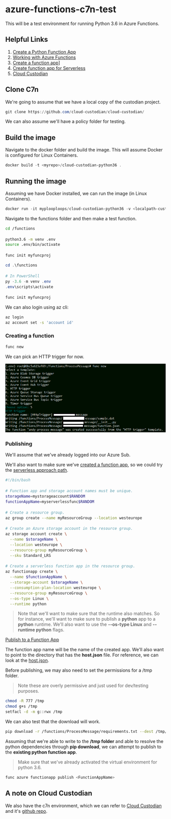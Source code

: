 # azure-functions-c7n-test

This will be a test environment for running Python 3.6 in Azure Functions.

## Helpful Links

1. [Create a Python Function App](https://docs.microsoft.com/en-us/azure/azure-functions/functions-create-first-function-python)
1. [Working with Azure Functions](https://docs.microsoft.com/en-us/azure/azure-functions/functions-run-local#v2)
1. [Create a function app](https://docs.microsoft.com/en-us/azure/azure-functions/functions-cli-samples#create)]
1. [Create function app for Serverless](https://docs.microsoft.com/en-us/azure/azure-functions/scripts/functions-cli-create-serverless)
1. [Cloud Custodian](https://github.com/cloud-custodian/cloud-custodian/)

## Clone C7n

We're going to assume that we have a local copy of the custodian project.

```powershell
git clone https://github.com/cloud-custodian/cloud-custodian/
```

We can also assume we'll have a policy folder for testing.

## Build the image
Navigate to the docker folder and build the image.  This will assume Docker is configured for Linux Containers.

```powershell
docker build -t <myrepo>/cloud-custodian-python36 .
```

## Running the image

Assuming we have Docker installed, we can run the image (in Linux Containers).

```powershell
docker run -it myplooploops/cloud-custodian-python36 -v <localpath-custodian>:/cloud-custodian -v <localpath-policies>:/policies -v <localpath-functions>:/functions
```

Navigate to the functions folder and then make a test function.

```bash
cd /functions

python3.6 -m venv .env
source .env/bin/activate

func init myfuncproj
```

```powershell
cd .\functions

# In PowerShell
py -3.6 -m venv .env
.env\scripts\activate

func init myfuncproj
```

We can also login using az cli:

```bash
az login
az account set -s 'account id'
```

### Creating a function

```bash
func new
```

We can pick an HTTP trigger for now.

![New Function](./media/functions/func-new.png)

### Publishing

We'll assume that we've already logged into our Azure Sub.

We'll also want to make sure we've [created a function app](https://docs.microsoft.com/en-us/azure/azure-functions/functions-cli-samples#create), so we could try the [serverless approach path](https://docs.microsoft.com/en-us/azure/azure-functions/scripts/functions-cli-create-serverless).

```bash
#!/bin/bash

# Function app and storage account names must be unique.
storageName=mystorageaccount$RANDOM
functionAppName=myserverlessfunc$RANDOM

# Create a resource group.
az group create --name myResourceGroup --location westeurope

# Create an Azure storage account in the resource group.
az storage account create \
  --name $storageName \
  --location westeurope \
  --resource-group myResourceGroup \
  --sku Standard_LRS

# Create a serverless function app in the resource group.
az functionapp create \
  --name $functionAppName \
  --storage-account $storageName \
  --consumption-plan-location westeurope \
  --resource-group myResourceGroup \
  --os-type Linux \
  --runtime python
  ```

> Note that we'll want to make sure that the runtime also matches.  So for instance, we'll want to make sure to publish a **python** app to a **python** runtime.  We'll also want to use the **--os-type Linux** and **--runtime python** flags.

[Publish to a Function App](https://docs.microsoft.com/en-us/azure/azure-functions/functions-run-local#publish)

The function app name will be the name of the created app.  We'll also want to point to the directory that has the **host.json** file.  For reference, we can look at the [host.json](./Functions/ProcessMessage/host.json).

Before publishing, we may also need to set the permissions for a /tmp folder.

> Note these are overly permissive and just used for dev/testing purposes.

```bash
chmod -R 777 /tmp
chmod g+s /tmp
setfacl -d -m g::rwx /tmp
```

We can also test that the download will work.

```bash
pip download -r /functions/ProcessMessage/requirements.txt --dest /tmp/azureworkerx2_lxfox
```

Assuming that we're able to write to the **/tmp folder** and able to resolve the python dependencies through **pip download**, we can attempt to publish to the **existing python function app**.

> Make sure that we've already activated the virtual environment for python 3.6.

```bash
func azure functionapp publish <FunctionAppName>
```

## A note on Cloud Custodian

We also have the c7n environment, which we can refer to [Cloud Custodian](http://cloudcustodian.io) and it's [github repo](https://github.com/cloud-custodian/cloud-custodian).


